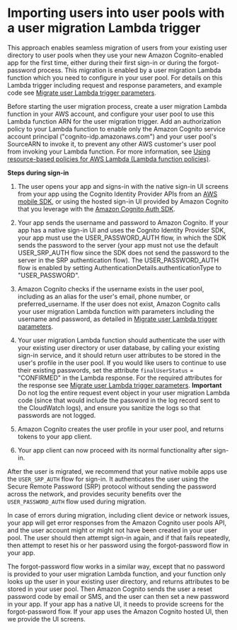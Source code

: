 # Importing users into user pools with a user migration Lambda trigger<a name="cognito-user-pools-import-using-lambda"></a>

This approach enables seamless migration of users from your existing user directory to user pools when they use your new Amazon Cognito\-enabled app for the first time, either during their first sign\-in or during the forgot\-password process\. This migration is enabled by a user migration Lambda function which you need to configure in your user pool\. For details on this Lambda trigger including request and response parameters, and example code see [Migrate user Lambda trigger parameters](user-pool-lambda-migrate-user.md#cognito-user-pools-lambda-trigger-syntax-user-migration)\.

Before starting the user migration process, create a user migration Lambda function in your AWS account, and configure your user pool to use this Lambda function ARN for the user migration trigger\. Add an authorization policy to your Lambda function to enable only the Amazon Cognito service account principal \("cognito\-idp\.amazonaws\.com"\) and your user pool's SourceARN to invoke it, to prevent any other AWS customer's user pool from invoking your Lambda function\. For more information, see [Using resource\-based policies for AWS Lambda \(Lambda function policies\)](https://docs.aws.amazon.com/lambda/latest/dg/access-control-resource-based.html)\. 

**Steps during sign\-in**

1. The user opens your app and signs\-in with the native sign\-in UI screens from your app using the Cognito Identity Provider APIs from an [AWS mobile SDK](https://aws.amazon.com/mobile/resources/), or using the hosted sign\-in UI provided by Amazon Cognito that you leverage with the [Amazon Cognito Auth SDK](https://github.com/aws/amazon-cognito-auth-js)\.

1. Your app sends the username and password to Amazon Cognito\. If your app has a native sign\-in UI and uses the Cognito Identity Provider SDK, your app must use the USER\_PASSWORD\_AUTH flow, in which the SDK sends the password to the server \(your app must not use the default USER\_SRP\_AUTH flow since the SDK does not send the password to the server in the SRP authentication flow\)\. The USER\_PASSWORD\_AUTH flow is enabled by setting AuthenticationDetails\.authenticationType to "USER\_PASSWORD"\.

1. Amazon Cognito checks if the username exists in the user pool, including as an alias for the user's email, phone number, or preferred\_username\. If the user does not exist, Amazon Cognito calls your user migration Lambda function with parameters including the username and password, as detailed in [Migrate user Lambda trigger parameters](user-pool-lambda-migrate-user.md#cognito-user-pools-lambda-trigger-syntax-user-migration)\.

1. Your user migration Lambda function should authenticate the user with your existing user directory or user database, by calling your existing sign\-in service, and it should return user attributes to be stored in the user's profile in the user pool\. If you would like users to continue to use their existing passwords, set the attribute `finalUserStatus` = "CONFIRMED" in the Lambda response\. For the required attributes for the response see [Migrate user Lambda trigger parameters](user-pool-lambda-migrate-user.md#cognito-user-pools-lambda-trigger-syntax-user-migration)\.
**Important**  
Do not log the entire request event object in your user migration Lambda code \(since that would include the password in the log record sent to the CloudWatch logs\), and ensure you sanitize the logs so that passwords are not logged\.

1. Amazon Cognito creates the user profile in your user pool, and returns tokens to your app client\.

1. Your app client can now proceed with its normal functionality after sign\-in\.

After the user is migrated, we recommend that your native mobile apps use the `USER_SRP_AUTH` flow for sign\-in\. It authenticates the user using the Secure Remote Password \(SRP\) protocol without sending the password across the network, and provides security benefits over the `USER_PASSWORD_AUTH` flow used during migration\.

In case of errors during migration, including client device or network issues, your app will get error responses from the Amazon Cognito user pools API, and the user account might or might not have been created in your user pool\. The user should then attempt sign\-in again, and if that fails repeatedly, then attempt to reset his or her password using the forgot\-password flow in your app\. 

The forgot\-password flow works in a similar way, except that no password is provided to your user migration Lambda function, and your function only looks up the user in your existing user directory, and returns attributes to be stored in your user pool\. Then Amazon Cognito sends the user a reset password code by email or SMS, and the user can then set a new password in your app\. If your app has a native UI, it needs to provide screens for the forgot\-password flow\. If your app uses the Amazon Cognito hosted UI, then we provide the UI screens\.